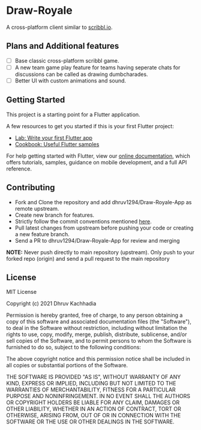 # Draw-Royale

A cross-platform client similar to [scribbl.io](https://skribbl.io/).

## Plans and Additional features

- [ ] Base classic cross-platform scribbl game.
- [ ] A new team game play feature for teams having seperate chats for discussions can be called as drawing dumbcharades.
- [ ] Better UI with custom animations and sound.

## Getting Started

This project is a starting point for a Flutter application.

A few resources to get you started if this is your first Flutter project:

- [Lab: Write your first Flutter app](https://flutter.dev/docs/get-started/codelab)
- [Cookbook: Useful Flutter samples](https://flutter.dev/docs/cookbook)

For help getting started with Flutter, view our
[online documentation](https://flutter.dev/docs), which offers tutorials,
samples, guidance on mobile development, and a full API reference.

## Contributing
 - Fork and Clone the repository and add dhruv1294/Draw-Royale-App as remote upstream.
 - Create new branch for features.
 - Strictly follow the commit conventions mentioned [here](http://karma-runner.github.io/latest/dev/git-commit-msg.html).
 - Pull latest changes from upstream before pushing your code or creating a new feature branch.
 - Send a PR to dhruv1294/Draw-Royale-App for review and merging

**NOTE:**
Never push directly to main repository (upstream). Only push to your forked repo (origin) and send a pull request to the main repository

## License

MIT License

Copyright (c) 2021 Dhruv Kachhadia

Permission is hereby granted, free of charge, to any person obtaining a copy
of this software and associated documentation files (the "Software"), to deal
in the Software without restriction, including without limitation the rights
to use, copy, modify, merge, publish, distribute, sublicense, and/or sell
copies of the Software, and to permit persons to whom the Software is
furnished to do so, subject to the following conditions:

The above copyright notice and this permission notice shall be included in all
copies or substantial portions of the Software.

THE SOFTWARE IS PROVIDED "AS IS", WITHOUT WARRANTY OF ANY KIND, EXPRESS OR
IMPLIED, INCLUDING BUT NOT LIMITED TO THE WARRANTIES OF MERCHANTABILITY,
FITNESS FOR A PARTICULAR PURPOSE AND NONINFRINGEMENT. IN NO EVENT SHALL THE
AUTHORS OR COPYRIGHT HOLDERS BE LIABLE FOR ANY CLAIM, DAMAGES OR OTHER
LIABILITY, WHETHER IN AN ACTION OF CONTRACT, TORT OR OTHERWISE, ARISING FROM,
OUT OF OR IN CONNECTION WITH THE SOFTWARE OR THE USE OR OTHER DEALINGS IN THE
SOFTWARE.
